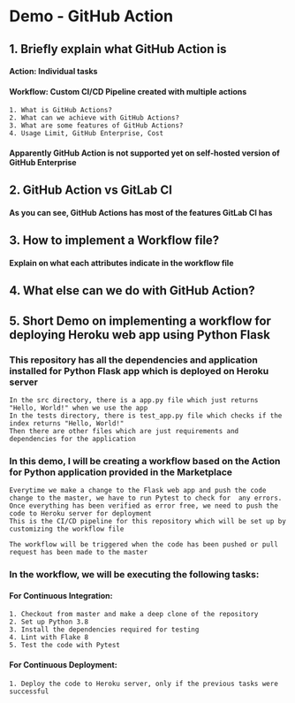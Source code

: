 # Demo - GitHub Action

## 1. Briefly explain what GitHub Action is

#### Action: Individual tasks
#### Workflow: Custom CI/CD Pipeline created with multiple actions

    1. What is GitHub Actions?
    2. What can we achieve with GitHub Actions?
    3. What are some features of GitHub Actions?
    4. Usage Limit, GitHub Enterprise, Cost
  
####   Apparently GitHub Action is not supported yet on self-hosted version of GitHub Enterprise

## 2. GitHub Action vs GitLab CI

#### As you can see, GitHub Actions has most of the features GitLab CI has

## 3. How to implement a Workflow file?

#### Explain on what each attributes indicate in the workflow file

## 4. What else can we do with GitHub Action?

## 5. Short Demo on implementing a workflow for deploying Heroku web app using Python Flask

### This repository has all the dependencies and application installed for Python Flask app which is deployed on Heroku server
    In the src directory, there is a app.py file which just returns "Hello, World!" when we use the app
    In the tests directory, there is test_app.py file which checks if the index returns "Hello, World!"
    Then there are other files which are just requirements and dependencies for the application

### In this demo, I will be creating a workflow based on the Action for Python application provided in the Marketplace
    Everytime we make a change to the Flask web app and push the code change to the master, we have to run Pytest to check for  any errors. 
    Once everything has been verified as error free, we need to push the code to Heroku server for deployment
    This is the CI/CD pipeline for this repository which will be set up by customizing the workflow file
    
    The workflow will be triggered when the code has been pushed or pull request has been made to the master

### In the workflow, we will be executing the following tasks:

#### For Continuous Integration:
    1. Checkout from master and make a deep clone of the repository
    2. Set up Python 3.8
    3. Install the dependencies required for testing
    4. Lint with Flake 8
    5. Test the code with Pytest

#### For Continuous Deployment:
    1. Deploy the code to Heroku server, only if the previous tasks were successful
